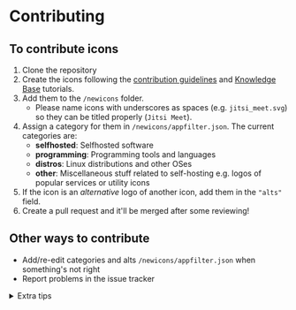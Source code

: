# Contributing


## To contribute icons

1. Clone the repository
2. Create the icons following the [contribution guidelines](https://docs.arcticons.com/contribute/creating-icons) and [Knowledge Base](https://docs.arcticons.com) tutorials.
3. Add them to the `/newicons` folder.
    - Please name icons with underscores as spaces (e.g. `jitsi_meet.svg`) so they can be titled properly (`Jitsi Meet`).
4. Assign a category for them in `/newicons/appfilter.json`. The current categories are:
    - **selfhosted**: Selfhosted software
    - **programming**: Programming tools and languages
    - **distros**: Linux distributions and other OSes
    - **other**: Miscellaneous stuff related to self-hosting e.g. logos of popular services or utility icons
4. If the icon is an _alternative_ logo of another icon, add them in the `"alts"` field.
5. Create a pull request and it'll be merged after some reviewing!

## Other ways to contribute

- Add/re-edit categories and alts `/newicons/appfilter.json` when something's not right
- Report problems in the issue tracker


<details>
<summary>Extra tips</summary>

- A lot of icons may already exist in the [main Android repo](https://github.com/Arcticons-team/Arcticons), you can copy-paste and categorise them accordingly
- To avoid cloning the entire huge repo, you can use [git sparse-checkout](https://stackoverflow.com/a/63786181) with the `/newicons` folder only:
  
    ```bash
    git clone --filter=blob:none --no-checkout --depth 1 --sparse https://github.com/Arcticons-team/Arcticons-selfhosted
    cd Arcticons-selfhosted
    git sparse-checkout add newicons
    git checkout
    ```

</details>
